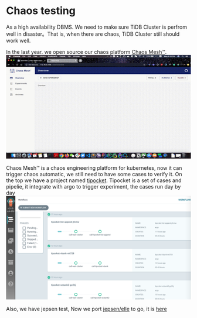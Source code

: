 # Chaos testing

As a high availability DBMS. We need to make sure TiDB Cluster is perfrom well in disaster。That is, when there are chaos, TiDB Cluster still should work well.

In the last year. we open source our chaos platform [Chaos Mesh™](https://github.com/pingcap/chaos-mesh).
<img src="static/chaos-mesh.gif" alt="Chaos Mesh™" width="1024"/>

Chaos Mesh™ is a chaos engineering platform for kubernetes, now it can trigger chaos automatic,  we still need to have some cases to verify it. On the top we have a project named [tipocket](https://github.com/pingcap/tipocket). Tipocket is a set of cases and pipelie, it integrate with argo to trigger experiment, the cases run day by day
![tipocket](./static/tipocket.png)

Also, we have jepsen test, Now we port [jepsen/elle](https://github.com/jepsen-io/elle) to go, it is [here](https://github.com/pingcap/tipocket/tree/master/pkg/elle)

